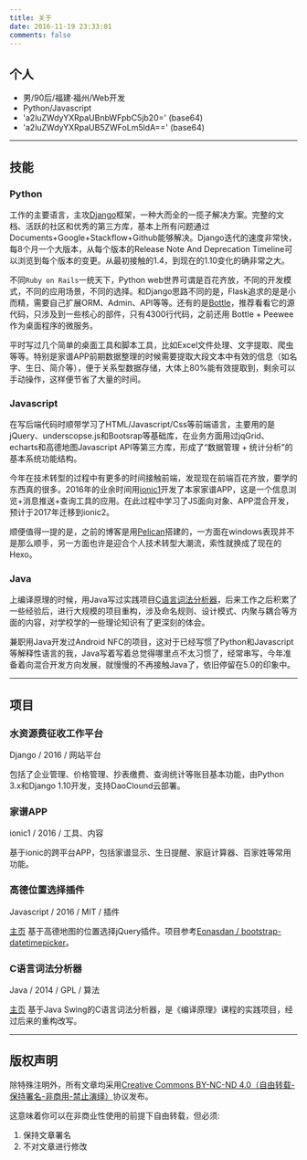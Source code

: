 ```yaml
---
title: 关于
date: 2016-11-19 23:33:01
comments: false
---
```


##  个人

- 男/90后/福建·福州/Web开发
- Python/Javascript
- 'a2luZWdyYXRpaUBnbWFpbC5jb20=' (base64)
- 'a2luZWdyYXRpaUB5ZWFoLm5ldA==' (base64)

---

## 技能

### Python

工作的主要语言，主攻[Django](https://www.djangoproject.com/)框架，一种大而全的一揽子解决方案。完整的文档、活跃的社区和优秀的第三方库，基本上所有问题通过Documents+Google+Stackflow+Github能够解决。Django迭代的速度非常快，每8个月一个大版本，从每个版本的Release Note And Deprecation Timeline可以浏览到每个版本的变更。从最初接触的1.4，到现在的1.10变化的确非常之大。

不同`Ruby on Rails`一统天下，Python web世界可谓是百花齐放，不同的开发模式，不同的应用场景，不同的选择。和Django思路不同的是，Flask追求的是是小而精，需要自己扩展ORM、Admin、API等等。还有的是[Bottle](http://www.bottlepy.org/docs/dev/)，推荐看看它的源代码，只涉及到一些核心的部件，只有4300行代码，之前还用 Bottle + Peewee 作为桌面程序的微服务。

平时写过几个简单的桌面工具和脚本工具，比如Excel文件处理、文字提取、爬虫等等。特别是家谱APP前期数据整理的时候需要提取大段文本中有效的信息（如名字、生日、简介等），便于关系型数据存储，大体上80%能有效提取到，剩余可以手动操作，这样便节省了大量的时间。

### Javascript

在写后端代码时顺带学习了HTML/Javascript/Css等前端语言，主要用的是jQuery、underscopse.js和Bootsrap等基础库，在业务方面用过jqGrid、echarts和高德地图Javascript API等第三方库，形成了“数据管理 + 统计分析”的基本系统功能结构。

今年在技术转型的过程中有更多的时间接触前端，发现现在前端百花齐放，要学的东西真的很多。2016年的业余时间用[ionic1](http://ionicframework.com/)开发了本家家谱APP，这是一个信息浏览+消息推送+查询工具的应用。在此过程中学习了JS面向对象、APP混合开发，预计于2017年迁移到ionic2。

顺便值得一提的是，之前的博客是用[Pelican](https://getpelican.com)搭建的，一方面在windows表现并不是那么顺手，另一方面也许是迎合个人技术转型大潮流，索性就换成了现在的Hexo。

### Java

上编译原理的时候，用Java写过实践项目[C语言词法分析器](https://www.oschina.net/p/lexer)，后来工作之后积累了一些经验后，进行大规模的项目重构，涉及命名规则、设计模式、内聚与耦合等方面的内容，对学校学的一些理论知识有了更深刻的体会。

兼职用Java开发过Android NFC的项目，这对于已经写惯了Python和Javascript等解释性语言的我，Java写着写着总觉得哪里点不太习惯了，经常串写，今年准备着向混合开发方向发展，就慢慢的不再接触Java了，依旧停留在5.0的印象中。

---

## 项目

### 水资源费征收工作平台

Django / 2016 / 网站平台

包括了企业管理、价格管理、抄表缴费、查询统计等账目基本功能，由Python 3.x和Django 1.10开发，支持DaoClound云部署。

### 家谱APP

ionic1 / 2016 / 工具、内容

基于ionic的跨平台APP，包括家谱显示、生日提醒、家庭计算器、百家姓等常用功能。

### 高德位置选择插件

Javascript / 2016 /  MIT / 插件

[主页](https://www.oschina.net/p/amappositionpicker)  基于高德地图的位置选择jQuery插件。项目参考[Eonasdan / bootstrap-datetimepicker](https://github.com/Eonasdan/bootstrap-datetimepicker)。


### C语言词法分析器

Java / 2014 / GPL / 算法

[主页](https://www.oschina.net/p/lexer)  基于Java Swing的C语言词法分析器，是《编译原理》课程的实践项目，经过后来的重构改写。

---

## 版权声明

除特殊注明外，所有文章均采用[Creative Commons BY-NC-ND 4.0（自由转载-保持署名-非商用-禁止演绎）](http://creativecommons.org/licenses/by-nc-nd/4.0/deed.zh)协议发布。

这意味着你可以在非商业性使用的前提下自由转载，但必须:

1. 保持文章署名
2. 不对文章进行修改
